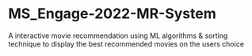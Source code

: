 # MS_Engage-2022-MR-System
A interactive movie recommendation using ML algorithms &amp; sorting technique to display the best recommended movies on the users choice
